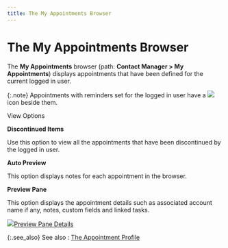 ```yaml
---
title: The My Appointments Browser
---
```


# The My Appointments Browser


The **My Appointments** browser  (path: **Contact Manager &gt; My Appointments**)  displays appointments that have been defined for the current logged in  user.


{:.note}
Appointments with reminders set for the logged in user have a ![]({{site.cm_baseurl}}/img/cm_alram.gif) icon beside them.


View Options


**Discontinued Items**


Use this option to view all the appointments that have been discontinued  by the logged in user.


**Auto Preview**


This option displays notes for each appointment in the browser.


**Preview Pane**


This option displays the appointment details such as associated account  name if any, notes, custom fields and linked tasks.


![]({{site.cm_baseurl}}/img/lens.gif)[Preview Pane Details]({{site.cm_baseurl}}/view-tasks-appointments/task_details_section.html)


{:.see_also}
See also
: [The  Appointment Profile]({{site.cm_baseurl}}/appointments/create-an-appointment/the-appointment-profile/the_appointment_profile_steps.html)
